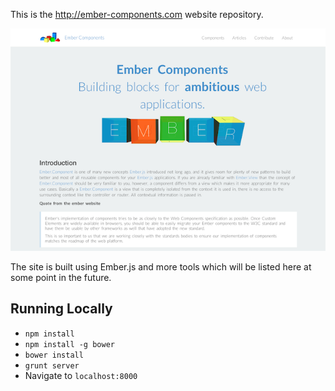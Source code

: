 This is the http://ember-components.com website repository.


![Ember Components](/public/assets/site_screen_shot.png)

The site is built using Ember.js and more tools which will be listed here at some point in the future.


## Running Locally

- `npm install`
- `npm install -g bower`
- `bower install`
- `grunt server`
- Navigate to `localhost:8000`